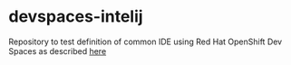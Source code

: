 # devspaces-intelij

Repository to test definition of common IDE using Red Hat OpenShift Dev Spaces as described [here](https://access.redhat.com/documentation/en-us/red_hat_openshift_dev_spaces/3.5/html/user_guide/ides-in-workspaces#defining-a-common-ide)

